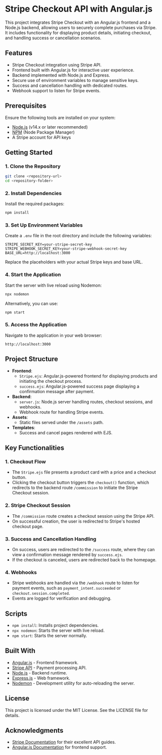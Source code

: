 # Stripe Checkout API with Angular.js

This project integrates Stripe Checkout with an Angular.js frontend and a Node.js backend, allowing users to securely complete purchases via Stripe. It includes functionality for displaying product details, initiating checkout, and handling success or cancellation scenarios.

## Features

- Stripe Checkout integration using Stripe API.
- Frontend built with Angular.js for interactive user experience.
- Backend implemented with Node.js and Express.
- Secure use of environment variables to manage sensitive keys.
- Success and cancellation handling with dedicated routes.
- Webhook support to listen for Stripe events.

## Prerequisites

Ensure the following tools are installed on your system:

- [Node.js](https://nodejs.org/) (v14.x or later recommended)
- [NPM](https://www.npmjs.com/) (Node Package Manager)
- A Stripe account for API keys

## Getting Started

### 1. Clone the Repository

```bash
git clone <repository-url>
cd <repository-folder>
```

### 2. Install Dependencies

Install the required packages:

```bash
npm install
```

### 3. Set Up Environment Variables

Create a `.env` file in the root directory and include the following variables:

```env
STRIPE_SECRET_KEY=your-stripe-secret-key
STRIPE_WEBHOOK_SECRET_KEY=your-stripe-webhook-secret-key
BASE_URL=http://localhost:3000
```

Replace the placeholders with your actual Stripe keys and base URL.

### 4. Start the Application

Start the server with live reload using Nodemon:

```bash
npx nodemon
```

Alternatively, you can use:

```bash
npm start
```

### 5. Access the Application

Navigate to the application in your web browser:

```
http://localhost:3000
```

## Project Structure

- **Frontend**:
  - `Stripe.ejs`: Angular.js-powered frontend for displaying products and initiating the checkout process.
  - `success.ejs`: Angular.js-powered success page displaying a confirmation message after payment.
- **Backend**:
  - `server.js`: Node.js server handling routes, checkout sessions, and webhooks.
  - Webhook route for handling Stripe events.
- **Assets**:
  - Static files served under the `/assets` path.
- **Templates**:
  - Success and cancel pages rendered with EJS.

## Key Functionalities

### 1. Checkout Flow

- The `Stripe.ejs` file presents a product card with a price and a checkout button.
- Clicking the checkout button triggers the `checkout()` function, which redirects to the backend route `/commission` to initiate the Stripe Checkout session.

### 2. Stripe Checkout Session

- The `/commission` route creates a checkout session using the Stripe API.
- On successful creation, the user is redirected to Stripe's hosted checkout page.

### 3. Success and Cancellation Handling

- On success, users are redirected to the `/success` route, where they can view a confirmation message rendered by `success.ejs`.
- If the checkout is canceled, users are redirected back to the homepage.

### 4. Webhooks

- Stripe webhooks are handled via the `/webhook` route to listen for payment events, such as `payment_intent.succeeded` or `checkout.session.completed`.
- Events are logged for verification and debugging.

## Scripts

- `npm install`: Installs project dependencies.
- `npx nodemon`: Starts the server with live reload.
- `npm start`: Starts the server normally.

## Built With

- [Angular.js](https://angularjs.org/) - Frontend framework.
- [Stripe API](https://stripe.com/docs/api) - Payment processing API.
- [Node.js](https://nodejs.org/) - Backend runtime.
- [Express.js](https://expressjs.com/) - Web framework.
- [Nodemon](https://nodemon.io/) - Development utility for auto-reloading the server.

## License

This project is licensed under the MIT License. See the LICENSE file for details.

## Acknowledgments

- [Stripe Documentation](https://stripe.com/docs) for their excellent API guides.
- [Angular.js Documentation](https://docs.angularjs.org/) for frontend support.
